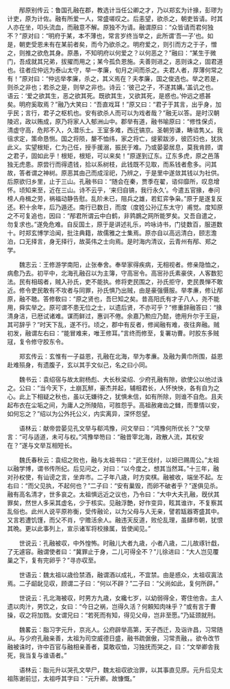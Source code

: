 <!-- { "loadSidebar": true } -->
　　邴原别传云：鲁国孔融在郡，教选计当任公卿之才，乃以郑玄为计掾，彭璆为计吏，原为计佐。融有所爱一人，常盛嗟叹之。后恚望，欲杀之，朝吏皆请。时其人亦在坐，叩头流血，而融意不解。原独不为请。融谓原曰：“众皆请而君何独不？”原对曰：“明府于某，本不薄也，常言岁终当举之，此所谓‘吾一子’也。如是，朝吏受恩未有在某前者矣，而今乃欲杀之。明府爱之，则引而方之于子，憎之，则推之欲危其身。原愚，不知明府以何爱之？以何恶之？”融曰：“某生于微门，吾成就其兄弟，拔擢而用之；某今孤负恩施。夫善则进之，恶则诛之，固君道也。往者应仲远为泰山太守，举一孝廉，旬月之间而杀之。夫君人者，厚薄何常之有！”原对曰：“仲远举孝廉，杀之，其义焉在？夫孝廉，国之俊选也。举之若是，则杀之非也；若杀之是，则举之非也。诗云：‘彼己之子，不遂其媾。’盖讥之也。语云：‘爱之欲其生，恶之欲其死。既欲其生，又欲其死，是惑也。’仲远之惑甚矣。明府奚取焉？”融乃大笑曰：“吾直戏耳！”原又曰：“君子于其言，出乎身，加乎民；言行，君子之枢机也。安有欲杀人而可以为戏者哉？”融无以答。是时汉朝陵迟，政以贿成，原乃将家人入郁洲山中。郡举有道，融书喻原曰：“修性保贞，清虚守高，危邦不入，久潜乐土。王室多难，西迁镐京。圣朝劳谦，畴谘隽乂。我徂求定，策命恳恻。国之将陨，嫠不恤纬，家之将亡，缇萦跋涉，彼匹妇也，犹执此义。实望根矩，仁为己任，授手援溺，振民于难。乃或晏晏居息，莫我肯顾，谓之君子，固如此乎！根矩，根矩，可以来矣！”原遂到辽东。辽东多虎，原之邑落独无虎患。原尝行而得遗钱，拾以系树枝，此钱既不见取，而系钱者愈多。问其故，答者谓之神树。原恶其由己而成淫祀，乃辨之，于是里中遂敛其钱以为社供。后原欲归乡里，止于三山。孔融书曰：“随会在秦，贾季在翟，谘仰靡所，叹息增怀。顷知来至，近在三山。诗不云乎，‘来归自镐，我行永久’。今遣五官掾，奉问榜人舟楫之劳，祸福动静告慰。乱阶未已，阻兵之雄，若釭弈争枭。”原于是遂复反还。积十余年，后乃遁还。南行已数日，而度（度姓公孙辽东太守）甫觉。度知原之不可复追也，因曰：“邴君所谓云中白鹤，非鹑鷃之网所能罗矣。又吾自遣之，勿复求也。”遂免危难。自反国土，原于是讲述礼乐，吟咏诗书，门徒数百，服道数十。时郑玄博学洽闻，批注典籍，故儒雅之士集焉。原亦自以高远清白，颐志澹泊，口无择言，身无择行，故英伟之士向焉。是时海内清议，云青州有邴、郑之学。

　　魏志云：王修游学南阳，止张奉舍。奉举家得疾病，无相视者。修亲隐恤之，病愈乃去。初平中，北海孔融召以为主簿，守高宻令。高宻孙氏素豪侠，人客数犯法。民有相刼者，贼入孙氏，吏不能执。修将吏民围之，孙氏拒守，吏民畏惮不敢近。修令吏民敢有不攻者与同罪，孙氏惧乃出贼，由是豪强慑服。举孝亷，修让邴原，融不聴。答修敎曰：“原之贤也，吾巳知之矣。昔高阳氏有才子八人，尧不能用，舜实举之。原可谓不患无位之士，以遗后贤，不亦可乎？”修重辞融答曰：“掾清身洁，已厯试诸难。谋而鲜过，惠训不倦。余嘉乃勲应乃懿，徳用升尔于王庭，其可辞乎？”时天下乱，遂不行。顷之，郡中有反者，修闻融有难，夜往奔融。贼初发，融谓左右曰：“能冒难来，唯王修耳。”言终而修至，复署功曹。时胶东多贼冦，复令修守胶东令。

　　郑玄传云：玄惟有一子益恩，孔融在北海，举为孝亷。及融为黄巾所围，益恩赴难殒身，有遗腹子，玄以其手文似己，名之曰小同。

　　魏书云：袁绍宿与故太尉杨彪、大长秋梁绍、少府孔融有隙，欲使公以他过诛之。公曰：“当今天下，土崩瓦觧，豪杰并起，辅相君长，人怀怏怏，各有自为之心。此上下相疑之秋也，虽以无嫌待之，犹惧未信，如有所除，则谁不自危。且夫起布衣在尘垢之间，为庸人之所陵陷，可胜怨乎。高祖赦雍齿之雠，而羣情以安，如何忘之？”绍以为公外托公义，内实离异，深怀怨望。

　　语林云：献帝尝晏见孔文举与郗鸿豫，问文举曰：“鸿豫何所优长？”文举言：“可与适道，未可与权。”鸿豫举笏曰：“融昔宰北海，政散人流，其权安在？”遂与文举互相短长。

　　魏氏春秋云：袁绍之败也，融与太祖书曰：“武王伐纣，以妲已赐周公。”太祖以融学博，谓书传所纪。后见问之，对曰：“以今度之，想其当然耳。”十三年，融对孙权使，有讪谤之言，坐弃市。二子年八歳，时方奕棋。融被收，端坐不起。左右曰：“而父见执，不起何也？”二子曰：“安有巢毁，而卵不破者乎？”遂俱见杀。融有高名清才，世多哀之。太祖惧远近之议也，乃令曰：“大中大夫孔融，旣伏其罪矣，然世人多采其虚名，少于核实。见融浮艶，好作变异，眩其谁诈，不复察其乱俗也。此州人说平原祢衡，受传融论，以为父母与人无亲，譬若缻器寄盛其中。又言若遭饥馑，而父不肖，宁赡活余人。融违天反道，败伦乱理，虽肆市朝，犹恨其晩。更以此事列上，宣示诸军将校掾属，皆使闻见。”

　　世说云：孔融被収，中外惶怖。时融儿大者九歳，小者八歳，二儿故琢针戱，了无遽容。融谓使者曰：“冀罪止于身，二儿可得全不？”儿徐进曰：“大人岂见覆巢之下，复有完卵乎？”寻亦収至。

　　世语云：魏太祖以歳俭禁酒，融谓酒以成礼，不宜禁。由是惑众，太祖収寘法焉。二子龆龀见収，顾谓二子曰：“何以不辟？”二子曰：“父尚如此，复何所辟。”

　　世说云：孔北海被収，时男方九歳，女纔七岁，以幼弱得全，寄住他舎。主人遗以肉汁，男饮之，女曰：“今日之祸，岂得久活？何頼知肉味乎？”或有言于曹操，収之将加戮。女谓兄曰：“若死而有知，得见父母，岂非至愿。”乃延颈就刑。

　　魏畧云：脂习字元升，京兆人。公府辟举高第，天子西迁，及诣许昌，习常随从。与少府孔融亲善，太祖为司空威德日盛，融书疏倨傲，习常责融，。欲令改节融被诛时，许中百官与融相亲善者，莫敢収恤，习独抚而哭之，曰：“文举卿舎我死，我当复与谁语者。”

　　语林云：脂元升以哭孔文举尸，魏太祖収欲治罪，以其事直见原。元升后见太祖陈谢前愆，太祖呼其字曰：“元升卿。故慷慨。”  
　
